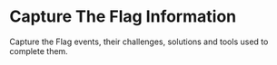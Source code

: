 # Capture The Flag Information

Capture the Flag events, their challenges, solutions and tools used to complete them.
